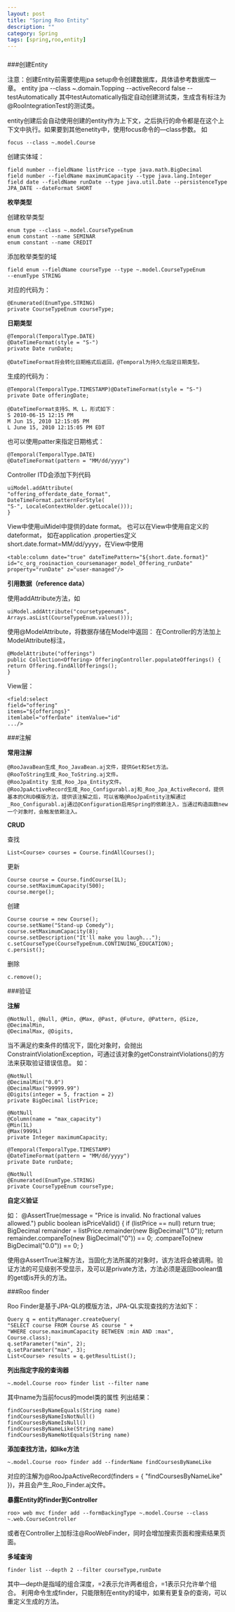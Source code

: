 ```yaml
---
layout: post
title: "Spring Roo Entity"
description: ""
category: Spring
tags: [spring,roo,entity]
---
```

### 
###创建Entity

注意：创建Entity前需要使用jpa setup命令创建数据库，具体请参考数据库一章。
entity jpa --class ~.domain.Topping --activeRecord false --testAutomatically
其中testAutomatically指定自动创建测试类，生成含有标注为@RooIntegrationTest的测试类。	

entity创建后会自动使用创建的entity作为上下文，之后执行的命令都是在这个上下文中执行。如果要到其他enetity中，使用focus命令的—class参数。
如

	focus --class ~.model.Course

创建实体域：

	field number --fieldName listPrice --type java.math.BigDecimal
	field number --fieldName maximumCapacity --type java.lang.Integer
	field date --fieldName runDate --type java.util.Date --persistenceType JPA_DATE --dateFormat SHORT

<!--more-->	

**枚举类型**

创建枚举类型

	enum type --class ~.model.CourseTypeEnum
	enum constant --name SEMINAR
	enum constant --name CREDIT

添加枚举类型的域

	field enum --fieldName courseType --type ~.model.CourseTypeEnum
	--enumType STRING

对应的代码为：

	@Enumerated(EnumType.STRING)
	private CourseTypeEnum courseType;

	
<!-- more -->

**日期类型**

	@Temporal(TemporalType.DATE)
	@DateTimeFormat(style = "S-")
	private Date runDate;

	@DateTimeFormat将会转化日期格式后返回，@Temporal为持久化指定日期类型。

生成的代码为：

	@Temporal(TemporalType.TIMESTAMP)@DateTimeFormat(style = "S-")
	private Date offeringDate;

	@DateTimeFormat支持S、M、L，形式如下：
	S 2010-06-15 12:15 PM
	M Jun 15, 2010 12:15:05 PM
	L June 15, 2010 12:15:05 PM EDT

也可以使用patter来指定日期格式：

	@Temporal(TemporalType.DATE)
	@DateTimeFormat(pattern = "MM/dd/yyyy")

Controller ITD会添加下列代码

	uiModel.addAttribute(
	"offering_offerdate_date_format",
	DateTimeFormat.patternForStyle(
	"S-", LocaleContextHolder.getLocale()));
	}

View中使用uiMidel中提供的date format。
也可以在View中使用自定义的dateformat， 如在application
.properties定义short.date.format=MM/dd/yyyy，在View中使用

	<table:column date="true" dateTimePattern="${short.date.format}"
	id="c_org_rooinaction_coursemanager_model_Offering_runDate"
	property="runDate" z="user-managed"/>

**引用数据（reference data）**

使用addAttribute方法，如

	uiModel.addAttribute("coursetypeenums",
	Arrays.asList(CourseTypeEnum.values()));

使用@ModelAttribute，将数据存储在Model中返回：
在Controller的方法加上ModelAttribute标注，

	@ModelAttribute("offerings")
	public Collection<Offering> OfferingController.populateOfferings() {
	return Offering.findAllOfferings();
	}

View层：

	<field:select
	field="offering"
	items="${offerings}"
	itemlabel="offerDate" itemValue="id"
	.../>

###注解

**常用注解**

	@RooJavaBean生成_Roo_JavaBean.aj文件，提供Get和Set方法。
	@RooToString生成_Roo_ToString.aj文件。
	@RooJpaEntity 生成_Roo_Jpa_Entity文件。
	@RooJpaActiveRecord生成_Roo_Configurabl.aj和_Roo_Jpa_ActiveRecord，提供基本的CRUD模版方法，提供该注解之后，可以省略@RooJpaEntity注解通过_Roo_Configurabl.aj通过@Configuration启用Spring的依赖注入，当通过构造函数new一个对象时，会触发依赖注入。

**CRUD**

查找

	List<Course> courses = Course.findAllCourses();

更新

	Course course = Course.findCourse(1L);
	course.setMaximumCapacity(500);
	course.merge();

创建

	Course course = new Course();
	course.setName("Stand-up Comedy");
	course.setMaximumCapacity(8);
	course.setDescription("It'll make you laugh...");
	c.setCourseType(CourseTypeEnum.CONTINUING_EDUCATION);
	c.persist();

删除

	c.remove();

###验证

**注解**

	@NotNull, @Null, @Min, @Max, @Past, @Future, @Pattern, @Size, @DecimalMin, 
	@DecimalMax, @Digits,

当不满足约束条件的情况下，固化对象时，会抛出ConstraintViolationException，可通过该对象的getConstraintViolations()的方法来获取验证错误信息。
如：

	@NotNull
	@DecimalMin("0.0")
	@DecimalMax("99999.99")
	@Digits(integer = 5, fraction = 2)
	private BigDecimal listPrice;

	@NotNull
	@Column(name = "max_capacity")
	@Min(1L)
	@Max(9999L)
	private Integer maximumCapacity;

	@Temporal(TemporalType.TIMESTAMP)
	@DateTimeFormat(pattern = "MM/dd/yyyy")
	private Date runDate;

	@NotNull
	@Enumerated(EnumType.STRING)
	private CourseTypeEnum courseType;

**自定义验证**

如：
	@AssertTrue(message =
	"Price is invalid. No fractional values allowed.")
	public boolean isPriceValid() {
	if (listPrice == null) return true;
	BigDecimal remainder = listPrice.remainder(new BigDecimal("1.0"));
	return remainder.compareTo(new BigDecimal("0")) == 0;
	.compareTo(new BigDecimal("0.0")) == 0;
	}

使用@AssertTrue注解方法，当固化方法所属的对象时，该方法将会被调用。验证方法的可见级别不受显示，及可以是private方法，方法必须是返回boolean值的get或is开头的方法。

###Roo finder

Roo Finder是基于JPA-QL的模版方法，JPA-QL实现查找的方法如下：

	Query q = entityManager.createQuery(
	"SELECT course FROM Course AS course " +
	"WHERE course.maximumCapacity BETWEEN :min AND :max",
	Course.class);
	q.setParameter("min", 2);
	q.setParameter("max", 3);
	List<Course> results = q.getResultList();

**列出指定字段的查询器**

	~.model.Course roo> finder list --filter name

其中name为当前focus的model类的属性
列出结果：

	findCoursesByNameEquals(String name)
	findCoursesByNameIsNotNull()
	findCoursesByNameIsNull()
	findCoursesByNameLike(String name)
	findCoursesByNameNotEquals(String name)

**添加查找方法，如like方法**

	~.model.Course roo> finder add --finderName findCoursesByNameLike

对应的注解为@RooJpaActiveRecord(finders = { "findCoursesByNameLike" })，并且会产生_Roo_Finder.aj文件。

**暴露Entity的finder到Controller**

	roo> web mvc finder add --formBackingType ~.model.Course --class ~.web.CourseController

或者在Controller上加标注@RooWebFinder，同时会增加搜索页面和搜索结果页面。

**多域查询**

	finder list --depth 2 --filter courseType,runDate

其中—depth是指域的组合深度，=2表示允许两者组合，=1表示只允许单个组合。
利用命令生成finder，只能限制在entity的域中，如果有更复杂的查询，可以重定义生成的方法。